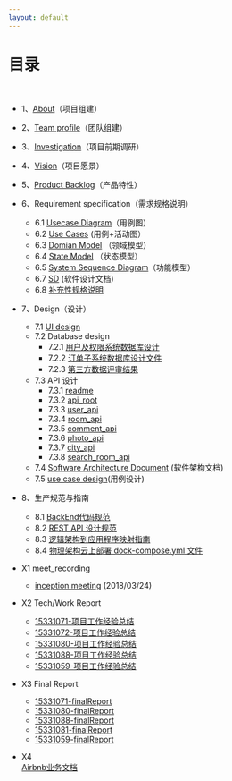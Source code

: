 ```yaml
---
layout: default
---
```


# [](#TOC)目录

&nbsp;&nbsp; 

* 1、[About](01-about)（项目组建）
* 2、[Team profile](02-team-profile)（团队组建）
* 3、[Investigation](doc/03-Investigation)（项目前期调研）
* 4、[Vision](doc/04-Vision)（项目愿景）
* 5、[Product Backlog](doc/backlog)（产品特性）
* 6、Requirement specification（需求规格说明）
    - 6.1 [Usecase Diagram](doc/usecase_diagram)（用例图）
    - 6.2 [Use Cases]() (用例+活动图）
    - 6.3 [Domian Model](doc/course-SDP/rentRoomDomain) （领域模型）
    - 6.4 [State Model](doc/course-SDP/rentOrderState) （状态模型）
    - 6.5 [System Sequence Diagram](doc/course-SDP/createRoomSequence)（功能模型）
    - 6.7 [SD](https://github.com/WindyMen/Dashboard/blob/gh-pages/doc/SD.md) (软件设计文档)
    - 6.8 [补充性规格说明](doc/SSD)
* 7、Design（设计）
    - 7.1 [UI design](doc/UI_design/ui_document)        
    - 7.2 Database design    
      - 7.2.1 [用户及权限系统数据库设计](doc/course-SDP/datebaseModel)    
      - 7.2.2 [订单子系统数据库设计文件](doc/database/rentRoom)    
      - 7.2.3 [第三方数据评审结果](doc/database/databaseComment)
    - 7.3 API 设计  
        - 7.3.1 [readme](doc/API%20Design)
        - 7.3.2 [api_root](doc/API%20Design/apiRoot)  
        - 7.3.3 [user_api](doc/API%20Design/user_api)  
        - 7.3.4 [room_api](doc/API%20Design/room_api)  
        - 7.3.5 [comment_api](doc/API%20Design/comment_api)  
        - 7.3.6 [photo_api](doc/API%20Design/photo_api)  
        - 7.3.7 [city_api](doc/API%20Design/Country_Province_City_Town_api)  
        - 7.3.8 [search_room_api](doc/API%20Design/SearchRoom_api)
    - 7.4 [Software Architecture Document](doc/SAD) (软件架构文档)
    - 7.5 [use case design](doc/useCaseDesign/ECB)(用例设计)
* 8、生产规范与指南
    - 8.1 [BackEnd代码规范](doc/BackEnd代码规范)
    - 8.2 [REST API 设计规范](doc/REST_API设计规范)
    - 8.3 [逻辑架构到应用程序映射指南](doc/useCaseDesign/map)
    - 8.4 [物理架构云上部署 dock-compose.yml 文件](doc/useCaseDesign/temp)
* X1 meet_recording
    - [inception meeting](doc/meet_recording/项目启动会议) (2018/03/24)

* X2 Tech/Work Report
    - [15331071-项目工作经验总结](doc/tech_report/15331071)
    - [15331072-项目工作经验总结](doc/tech_report/15331072_techReport)
    - [15331080-项目工作经验总结](doc/tech_report/15331080_techReport.pdf)
    - [15331088-项目工作经验总结](doc/tech_report/15331088_techReport)
    - [15331059-项目工作经验总结](doc/tech_report/15331059_techReport)

* X3 Final Report
    - [15331071-finalReport](doc/finalReport/15331071_finalReport)
    - [15331080-finalReport](doc/finalReport/15331080_finalReport)
    - [15331088-finalReport](doc/personalReport/15331088个人总结)
    - [15331081-finalReport](doc/finalReport/15331081_finalReport.pdf)
    - [15331059-finalReport](doc/finalReport/15331059_finalReport.pdf)    

* X4    
[Airbnb业务文档]()
  

